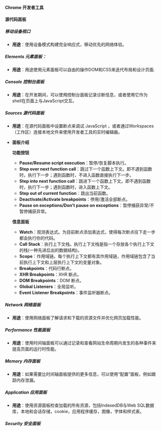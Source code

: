 #### Chrome 开发者工具

#### 源代码面板

##### 移动设备视口

- **用途**：使用设备模式构建完全响应式，移动优先的网络体验。

##### Elements 元素面板：

- **用途**：用途使用元素面板可以自由的操作DOM和CSS来迭代布局和设计页面.

##### Console 控制台面板

- **用途**：在开发期间，可以使用控制台面板记录诊断信息，或者使用它作为 shell在页面上与JavaScript交互。

##### Sources 源代码面板

- **用途**：在源代码面板中设置断点来调试 JavaScript ，或者通过Workspaces（工作区）连接本地文件来使用开发者工具的实时编辑器。

- **面板介绍**

  **功能按钮**

  - **Pause/Resume script execution**：暂停/恢复脚本执行。
  - **Step over next function call**：跳过下一个函数上下文。即不遇到函数时，执行下一步；遇到函数时，不进入函数直接执行下一步。
  - **Step into next function call**：跳进下一个函数上下文。即不遇到函数时，执行下一步；遇到函数时，进入函数上下文。
  - **Step out of current function**：跳出当前函数。
  - **Deactivate/Activate breakpoints**：停用/激活全部断点。
  - **Pause on exceptions/Don't pause on exceptions**：暂停捕获异常/不暂停捕获异常。

  **信息面板**

  - **Watch**：观测表达式。为目前断点添加表达式，使得每次断点往下走一步都会执行你的代码。
  - **Call Stack**：执行上下文栈。执行上下文栈是指一个存放各个执行上下文的栈(一种先进后出的数据结构)。
  - **Scope**：作用域链。每个执行上下文都有其作用域链，作用域链包含了当前执行上下文和上层执行上下文的变量对象。
  - **Breakpoints**：代码行断点。
  - **XHR Breakpoints**：XHR 断点。
  - **DOM Breakpoints**：DOM 断点。
  - **Global Listeners**：全局监听。
  - **Event Listener Breakpoints**：事件监听器断点。

##### Network 网络面板

- **用途**：使用网络面板了解请求和下载的资源文件并优化网页加载性能。

##### Performance 性能面板

- **用途**：使用时间轴面板可以通过记录和查看网站生命周期内发生的各种事件来提高页面的运行时性能。

##### Memory 内存面板

- **用途**：如果需要比时间轴面板提供的更多信息，可以使用“配置”面板，例如跟踪内存泄漏。

##### Application 应用面板

- **用途**：使用资源面板检查加载的所有资源，包括IndexedDB与Web SQL数据库，本地和会话存储，cookie，应用程序缓存，图像，字体和样式表。

##### Security 安全面板

